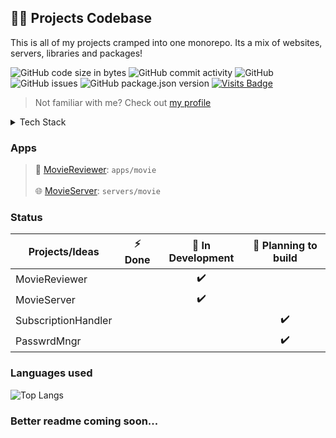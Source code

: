 ## 🧑‍💻 Projects Codebase

This is all of my projects cramped into one monorepo.
Its a mix of websites, servers, libraries and packages!

![GitHub code size in bytes](https://img.shields.io/github/languages/code-size/VincentThomas06/Projects?color=red&label=codebase&style=flat-square)
![GitHub commit activity](https://img.shields.io/github/commit-activity/m/VincentThomas06/Projects?style=flat-square)
![GitHub](https://img.shields.io/github/license/VincentThomas06/Projects?style=flat-square&color=yellow)
![GitHub issues](https://img.shields.io/github/issues-raw/VincentThomas06/Projects?style=flat-square)
![GitHub package.json version](https://img.shields.io/github/package-json/v/VincentThomas06/Projects?style=flat-square)
[![Visits Badge](https://badges.pufler.dev/visits/VincentThomas06/Projects?style=flat-square)](https:braydoncoyer.dev)

> Not familiar with me? Check out [my profile](https://github.com/VincentThomas06)

<details>
  <summary>Tech Stack</summary>
  <br/>
    <b>🌐 Web</b> <a href="https://reactjs.org">React</a>
    <br />
    <b>🕸 Servers</b> <a href="https://nestjs.org">Nestjs</a>
  <br />
    <b>◼ Cli:s</b> <a href="https://oclif.io">Oclif</a>
</details>

### Apps

> 🎥 [MovieReviewer](https://github.com/VincentThomas06/Projects/tree/main/apps/movie): `apps/movie`<br/><br/>
> 🌐 [MovieServer](https://github.com/VincentThomas06/Projects/tree/main/servers/movie): `servers/movie`

### Status

| Projects/Ideas      |⚡ Done | 🚧 In Development | 🤔 Planning to build |
| ------------------- | :----: | :---------------: | :------------------: |
| MovieReviewer       |        |        ✔️         |                      |
| MovieServer         |        |        ✔️         |                      |
| SubscriptionHandler |        |                   |          ✔️          |
| PasswrdMngr         |        |                   |          ✔️          |

### Languages used

![Top Langs](https://github-readme-stats.vercel.app/api/top-langs/?username=VincentThomas06&layout=compact&theme=codeSTACKr)

### Better readme coming soon...

